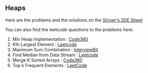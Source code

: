 ##  Heaps

Here are the problems and the solutions on the [Striver's SDE Sheet](https://takeuforward.org/interviews/strivers-sde-sheet-top-coding-interview-problems)

You can also find the leetcode questions to the problems here:

1. Min Heap Implementation : [Code360](https://www.naukri.com/code360/problems/min-heap_4691801?topList=striver-sde-sheet-problems&utm_source=striver&utm_medium=website)
2. Kth Largest Element : [Leetcode](https://leetcode.com/problems/kth-largest-element-in-an-array/description/)
3. Maximum Sum Combination : [InterviewBit](https://www.interviewbit.com/problems/maximum-sum-combinations/)
4. Find Median from Data Stream : [Leetcode](https://leetcode.com/problems/find-median-from-data-stream/description/)
5. Merge K Sorted Arrays : [Code360](https://www.naukri.com/code360/problems/merge-k-sorted-arrays_975379)
6. Top k Frequent Elements : [LeetCode](https://leetcode.com/problems/top-k-frequent-elements/)

